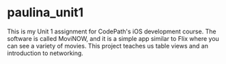 # paulina_unit1
This is my Unit 1 assignment for CodePath's iOS development course. The software is called MoviNOW, and it is a simple app similar to Flix where you can see a variety of movies. This project teaches us table views and an introduction to networking. 
